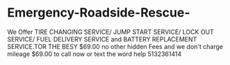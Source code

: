 # Emergency-Roadside-Rescue-
We Offer TIRE CHANGING SERVICE/ JUMP START SERVICE/ LOCK OUT SERVICE/ FUEL DELIVERY SERVICE and BATTERY REPLACEMENT SERVICE.TOR THE BESY $69.00 no other hidden Fees and we don't charge mileage $69.00 to call now or text the word help 5132361414

